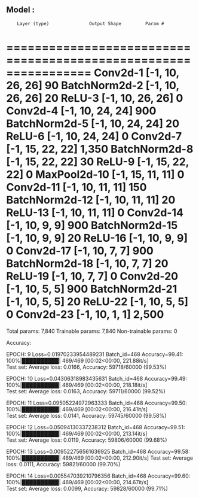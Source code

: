 
Model :
----------------------------------------------------------------
        Layer (type)               Output Shape         Param #
================================================================
            Conv2d-1           [-1, 10, 26, 26]              90
       BatchNorm2d-2           [-1, 10, 26, 26]              20
              ReLU-3           [-1, 10, 26, 26]               0
            Conv2d-4           [-1, 10, 24, 24]             900
       BatchNorm2d-5           [-1, 10, 24, 24]              20
              ReLU-6           [-1, 10, 24, 24]               0
            Conv2d-7           [-1, 15, 22, 22]           1,350
       BatchNorm2d-8           [-1, 15, 22, 22]              30
              ReLU-9           [-1, 15, 22, 22]               0
        MaxPool2d-10           [-1, 15, 11, 11]               0
           Conv2d-11           [-1, 10, 11, 11]             150
      BatchNorm2d-12           [-1, 10, 11, 11]              20
             ReLU-13           [-1, 10, 11, 11]               0
           Conv2d-14             [-1, 10, 9, 9]             900
      BatchNorm2d-15             [-1, 10, 9, 9]              20
             ReLU-16             [-1, 10, 9, 9]               0
           Conv2d-17             [-1, 10, 7, 7]             900
      BatchNorm2d-18             [-1, 10, 7, 7]              20
             ReLU-19             [-1, 10, 7, 7]               0
           Conv2d-20             [-1, 10, 5, 5]             900
      BatchNorm2d-21             [-1, 10, 5, 5]              20
             ReLU-22             [-1, 10, 5, 5]               0
           Conv2d-23             [-1, 10, 1, 1]           2,500
================================================================
Total params: 7,840
Trainable params: 7,840
Non-trainable params: 0


Accuracy:

EPOCH: 9
Loss=0.01970233954489231 Batch_id=468 Accuracy=99.41: 100%|██████████| 469/469 [00:02<00:00, 221.88it/s]  
Test set: Average loss: 0.0166, Accuracy: 59718/60000 (99.53%)

EPOCH: 10
Loss=0.04306318983435631 Batch_id=468 Accuracy=99.49: 100%|██████████| 469/469 [00:02<00:00, 218.18it/s]  
Test set: Average loss: 0.0163, Accuracy: 59711/60000 (99.52%)

EPOCH: 11
Loss=0.09505224972963333 Batch_id=468 Accuracy=99.50: 100%|██████████| 469/469 [00:02<00:00, 216.41it/s]  
Test set: Average loss: 0.0141, Accuracy: 59745/60000 (99.58%)

EPOCH: 12
Loss=0.05094130337238312 Batch_id=468 Accuracy=99.51: 100%|██████████| 469/469 [00:02<00:00, 213.14it/s]  
Test set: Average loss: 0.0119, Accuracy: 59806/60000 (99.68%)

EPOCH: 13
Loss=0.009522756561636925 Batch_id=468 Accuracy=99.58: 100%|██████████| 469/469 [00:02<00:00, 212.90it/s] 
Test set: Average loss: 0.0111, Accuracy: 59821/60000 (99.70%)

EPOCH: 14
Loss=0.005547039210796356 Batch_id=468 Accuracy=99.60: 100%|██████████| 469/469 [00:02<00:00, 214.67it/s]  
Test set: Average loss: 0.0099, Accuracy: 59828/60000 (99.71%)
